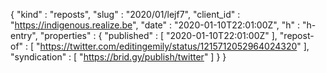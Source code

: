 {
  "kind" : "reposts",
  "slug" : "2020/01/lejf7",
  "client_id" : "https://indigenous.realize.be",
  "date" : "2020-01-10T22:01:00Z",
  "h" : "h-entry",
  "properties" : {
    "published" : [ "2020-01-10T22:01:00Z" ],
    "repost-of" : [ "https://twitter.com/editingemily/status/1215712052964024320" ],
    "syndication" : [ "https://brid.gy/publish/twitter" ]
  }
}
